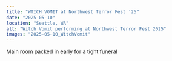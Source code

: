 ```yaml
---
title: "WTICH VOMIT at Northwest Terror Fest '25"
date: "2025-05-10"
location: "Seattle, WA"
alt: "Witch Vomit performing at Northwest Terror Fest 2025"
images: "2025-05-10_WitchVomit"
---
```


Main room packed in early for a tight funeral